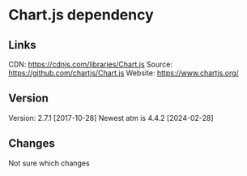 # Chart.js dependency

## Links
CDN: https://cdnjs.com/libraries/Chart.js
Source: https://github.com/chartjs/Chart.js
Website: https://www.chartjs.org/

## Version
Version: 2.7.1 [2017-10-28]
Newest atm is 4.4.2 [2024-02-28]

## Changes
Not sure which changes